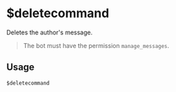 # $deletecommand
Deletes the author's message.
> The bot must have the permission `manage_messages`.

## Usage
```
$deletecommand
```
